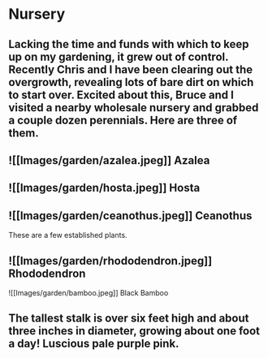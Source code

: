# Nursery

Lacking the time and funds with which to keep up on my gardening, it grew out of control. Recently Chris and I have been clearing out the overgrowth, revealing lots of bare dirt on which to start over. Excited about this, Bruce and I visited a nearby wholesale nursery and grabbed a couple dozen perennials. Here are three of them.
---
![[Images/garden/azalea.jpeg]]
Azalea
---
![[Images/garden/hosta.jpeg]]
Hosta
---
![[Images/garden/ceanothus.jpeg]]
Ceanothus
---
These are a few established plants.

![[Images/garden/rhododendron.jpeg]]
Rhododendron
---
![[Images/garden/bamboo.jpeg]]
Black Bamboo

The tallest stalk is over six feet high and about three inches in diameter, growing about one foot a day! Luscious pale purple pink.
---